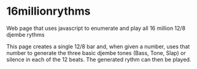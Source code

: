 # 16millionrythms
Web page that uses javascript to enumerate and play all 16 million 12/8 djembe rythms

This page creates a single 12/8 bar and, when given a number, uses that number to generate the three basic 
djembe tones (Bass, Tone, Slap) or silence in each of the 12 beats. The generated rythm can then be played.
